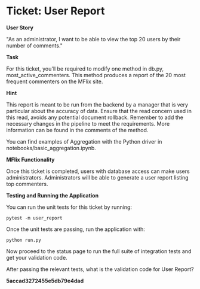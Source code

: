 # Ticket: User Report

**User Story**

"As an administrator, I want to be able to view the top 20 users by their number of comments."

**Task**

For this ticket, you'll be required to modify one method in db.py, most_active_commenters. This method produces a report of the 20 most frequent commenters on the MFlix site.

**Hint**

This report is meant to be run from the backend by a manager that is very particular about the accuracy of data. Ensure that the read concern used in this read, avoids any potential document rollback.
Remember to add the necessary changes in the pipeline to meet the requirements. More information can be found in the comments of the method.

You can find examples of Aggregation with the Python driver in notebooks/basic_aggregation.ipynb.

**MFlix Functionality**

Once this ticket is completed, users with database access can make users administrators. Administrators will be able to generate a user report listing top commenters.

**Testing and Running the Application**

You can run the unit tests for this ticket by running:

```
pytest -m user_report
```

Once the unit tests are passing, run the application with:

```
python run.py
```

Now proceed to the status page to run the full suite of integration tests and get your validation code.

After passing the relevant tests, what is the validation code for User Report?

**5accad3272455e5db79e4dad**